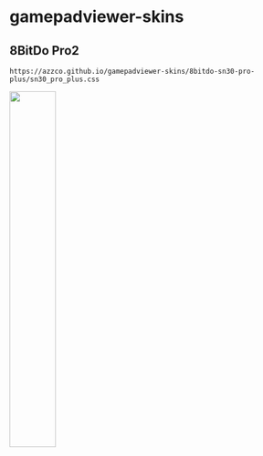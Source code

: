# gamepadviewer-skins
## 8BitDo Pro2
`https://azzco.github.io/gamepadviewer-skins/8bitdo-sn30-pro-plus/sn30_pro_plus.css`

<img src="https://i.imgur.com/S9hWdia.png" width="40%">
